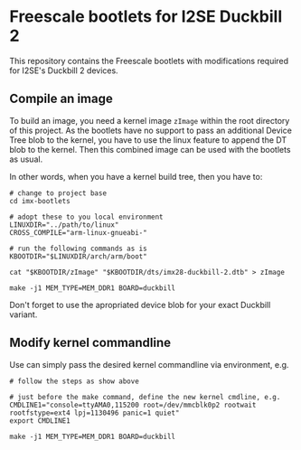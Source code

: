 Freescale bootlets for I2SE Duckbill 2
======================================

This repository contains the Freescale bootlets with modifications
required for I2SE's Duckbill 2 devices.


Compile an image
----------------

To build an image, you need a kernel image `zImage` within the root
directory of this project. As the bootlets have no support to pass
an additional Device Tree blob to the kernel, you have to use the
linux feature to append the DT blob to the kernel. Then this combined
image can be used with the bootlets as usual.

In other words, when you have a kernel build tree, then you have to:

```
# change to project base
cd imx-bootlets

# adopt these to you local environment
LINUXDIR="../path/to/linux"
CROSS_COMPILE="arm-linux-gnueabi-"

# run the following commands as is
KBOOTDIR="$LINUXDIR/arch/arm/boot"

cat "$KBOOTDIR/zImage" "$KBOOTDIR/dts/imx28-duckbill-2.dtb" > zImage

make -j1 MEM_TYPE=MEM_DDR1 BOARD=duckbill
```

Don't forget to use the apropriated device blob for your exact Duckbill
variant.


Modify kernel commandline
-------------------------

Use can simply pass the desired kernel commandline via environment, e.g.

```
# follow the steps as show above

# just before the make command, define the new kernel cmdline, e.g.
CMDLINE1="console=ttyAMA0,115200 root=/dev/mmcblk0p2 rootwait rootfstype=ext4 lpj=1130496 panic=1 quiet"
export CMDLINE1

make -j1 MEM_TYPE=MEM_DDR1 BOARD=duckbill
```
